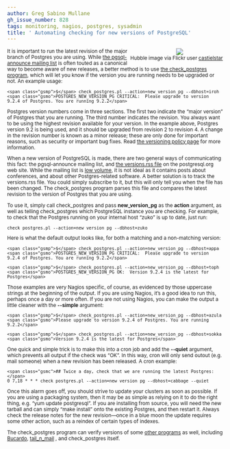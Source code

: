 ```yaml
---
author: Greg Sabino Mullane
gh_issue_number: 828
tags: monitoring, nagios, postgres, sysadmin
title: ' Automating checking for new versions of PostgreSQL'
---
```




<div class="separator" style="clear: both; text-align: center; float:right"><a href="/blog/2013/07/03/automating-checking-for-new-versions-of/image-0.jpeg" imageanchor="1" style="clear: right; margin-bottom: 1em; margin-left: 1em;"><img border="0" src="/blog/2013/07/03/automating-checking-for-new-versions-of/image-0.jpeg"/></a><br/><small>Hubble image via Flickr user <a href="https://www.flickr.com/photos/77954350@N07/">castielstar</a></div>

It is important to run the latest revision of the major branch of Postgres you 
are using. While 
[the pgsql-announce mailing list](https://www.postgresql.org/list/pgsql-announce/) is often touted as a canonical 
way to become aware of new releases, a better method is to use 
[the check_postgres program](https://bucardo.org/check_postgres/), which will let you know if the version you are running needs to be 
upgraded or not. An example usage:

```
<span class="gsmp">$</span> check_postgres.pl --action=new_version_pg --dbhost=iroh
<span class="gsmo">POSTGRES_NEW_VERSION_PG CRITICAL:  Please upgrade to version 9.2.4 of Postgres. You are running 9.2.2</span>
```

Postgres version numbers come in three sections. The first two indicate the “major version” 
of Postgres that you are running. The third number indicates the revision. You always want 
to be using the highest revision available for your version. In the example above, Postgres 
version 9.2 is being used, and it should be upgraded from revision 2 to revision 4. A change 
in the revision number is known as a minor release; these are only done for important reasons, 
such as security or important bug fixes. Read 
[the versioning policy page](https://www.postgresql.org/support/versioning/) for more information.

When a new version of PostgreSQL is made, there are two general ways of communicating this 
fact: the pgsql-announce mailing list, and 
[the versions.rss file](https://postgresql.org/versions.rss) on the postgresql.org 
web site. While the mailing list is 
[low volume](https://www.postgresql.org/list/pgsql-announce/2013-06/), it is not ideal as it contains posts about 
conferences, and about other Postgres-related software. A better solution is to track 
the versions.rss file. You could simply subscribe to it, but this will only tell you when the 
file has been changed. The check_postgres program parses this file and compares the latest 
revision to the version of Postgres that you are using.

To use it, simply call check_postgres and pass **new_version_pg**
as the **action** argument, as well as telling check_postgres which PostgreSQL 
instance you are checking. For example, to check that the Postgres running on 
your internal host “zuko” is up to date, just run:

```
check_postgres.pl --action=new_version_pg --dbhost=zuko
```

Here is what the default output looks like, for both a matching and 
a non-matching version:

```
<span class="gsmp">$</span> check_postgres.pl --action=new_version_pg --dbhost=appa
<span class="gsmo">POSTGRES_NEW_VERSION_PG CRITICAL:  Please upgrade to version 9.2.4 of Postgres. You are running 9.2.2</span>

<span class="gsmp">$</span> check_postgres.pl --action=new_version_pg --dbhost=toph
<span class="gsmo">POSTGRES_NEW_VERSION_PG OK:  Version 9.2.4 is the latest for Postgres</span>
```

Those examples are very Nagios specific, of course, as evidenced by those uppercase strings at the beginning 
of the output. If you are using Nagios, it’s a good idea to run this, perhaps once a day or more often. If 
you are not using Nagios, you can make the output a little cleaner with the **--simple** argument:

```
<span class="gsmp">$</span> check_postgres.pl --action=new_version_pg --dbhost=azula
<span class="gsmo">Please upgrade to version 9.2.4 of Postgres. You are running 9.2.2</span>

<span class="gsmp">$</span> check_postgres.pl --action=new_version_pg --dbhost=sokka
<span class="gsmo">Version 9.2.4 is the latest for Postgres</span>
```

One quick and simple trick is to make this into a cron job and add the **--quiet** argument, which 
prevents all output if the check was “OK”. In this way, cron will only send outout (e.g. mail 
someone) when a new revision has been released. A cron example:

```
<span class="gsmc">## Twice a day, check that we are running the latest Postgres:</span>
0 7,18 * * * check_postgres.pl --action=new_version_pg --dbhost=cabbage --quiet
```

Once this alarm goes off, you should strive to update your clusters as soon as possible. 
If you are using a packaging system, then it may be as simple as relying on it to 
do the right thing, e.g. “yum update postgresql”. If you are installing from source, 
you will need the new tarball and can simply “make install” onto the existing 
Postgres, and then restart it. Always check the release notes for the new revision—​once in a blue 
moon the update requires some other action, such as a reindex of certain types of indexes.

The check_postgres program can verify versions of some 
[other programs](https://bucardo.org/check_postgres/check_postgres.pl.html#new_version_bc) as well, 
including 
[Bucardo](https://bucardo.org/Bucardo/), 
[tail_n_mail](https://bucardo.org/tail_n_mail/)
, and check_postgres itself.


